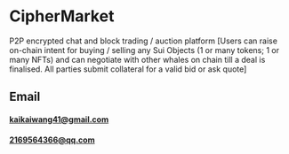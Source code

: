 # CipherMarket
P2P encrypted chat and block trading / auction platform [Users can raise on-chain intent for buying / selling any Sui Objects (1 or many tokens; 1 or many NFTs) and can negotiate with other whales on chain till a deal is finalised. All parties submit collateral for a valid bid or ask quote]

## Email
#### kaikaiwang41@gmail.com
#### 2169564366@qq.com

